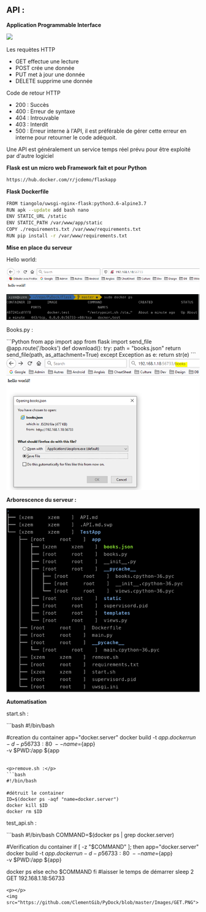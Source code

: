 ## API :
__Application Programmable Interface__


<img src="https://camo.githubusercontent.com/a364f9aa763e0b5dba55b0bb0348f65a24357b89/68747470733a2f2f692e7974696d672e636f6d2f76692f5551776a7974517a6f71452f6d617872657364656661756c742e6a7067">

<p> Les requètes HTTP </p>

* GET effectue une lecture
* POST crée une donnée
* PUT met à jour une donnée
* DELETE supprime une donnée

<p> Code de retour HTTP </p>

* 200 : Succès
* 400 : Erreur de syntaxe
* 404 : Introuvable
* 403 : Interdit
* 500 : Erreur interne à l'API, il est préférable de gérer cette erreur en interne pour retourner le code adéquoit.


<p> Une API est généralement un service temps réel prévu pour être exploité par d'autre logiciel </p>


__Flask est un micro web Framework fait et pour Python__

```bash
https://hub.docker.com/r/jcdemo/flaskapp
```

__Flask Dockerfile__

```bash
FROM tiangolo/uwsgi-nginx-flask:python3.6-alpine3.7
RUN apk --update add bash nano
ENV STATIC_URL /static
ENV STATIC_PATH /var/www/app/static
COPY ./requirements.txt /var/www/requirements.txt
RUN pip install -r /var/www/requirements.txt
```

__Mise en place du serveur__

<p>Hello world:</p>

<img src="https://github.com/ClementGib/PyDock/blob/master/Images/flask.png">
<img src="https://github.com/ClementGib/PyDock/blob/master/Images/server.png">

<p>Books.py :</p>
```Python
from app import app                                                                    
from flask import send_file
@app.route('/books')
def download():
    try:
        path = "books.json"
        return send_file(path, as_attachment=True)
    except Exception as e:
        return str(e)
```

<img src="https://github.com/ClementGib/PyDock/blob/master/Images/temp.PNG">

__Arborescence du serveur :__
<p></p>
<img src="https://github.com/ClementGib/PyDock/blob/master/Images/Arbo">


__Automatisation__

<p>start.sh :</p>
```bash
#!/bin/bash

#creation du container
app="docker.server"
docker build -t ${app} .
docker run -d -p 56733:80 \
  --name=${app} \
  -v $PWD:/app ${app
```

<p>remove.sh :</p>
```bash
#!/bin/bash

#détruit le container
ID=$(docker ps -aqf "name=docker.server")
docker kill $ID 
docker rm $ID
```

<p>test_api.sh :</p>
```bash
#!/bin/bash
COMMAND=$(docker ps |  grep docker.server)

#Verification du container 
if [ -z "$COMMAND" ]; then
  app="docker.server"
  docker build -t ${app} .
  docker run -d -p 56733:80 \
    --name=${app} \
    -v $PWD:/app ${app}
      
  docker ps
  else
      echo $COMMAND
fi
#laisser le temps de démarrer
sleep 2
GET 192.168.1.18:56733 
```
<p></p>
<img src="https://github.com/ClementGib/PyDock/blob/master/Images/GET.PNG">
